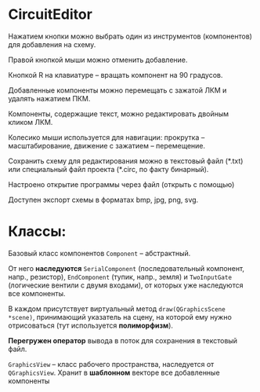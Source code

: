 # CircuitEditor

Нажатием кнопки можно выбрать один из инструментов (компонентов) для добавления на схему.

Правой кнопкой мыши можно отменить добавление.

Кнопкой R на клавиатуре – вращать компонент на 90 градусов.

Добавленные компоненты можно перемещать с зажатой ЛКМ и удалять нажатием ПКМ.

Компоненты, содержащие текст, можно редактировать двойным кликом ЛКМ.

Колесико мыши используется для навигации: прокрутка – масштабирование, движение с зажатием – перемещение.



Сохранить схему для редактирования можно в текстовый файл (\*.txt) или специальный файл проекта (\*.circ, по факту бинарный).

Настроено открытие программы через файл (открыть с помощью)

Доступен экспорт схемы в форматах bmp, jpg, png, svg.

Классы:
=======
Базовый класс компонентов `Component` – абстрактный.

От него **наследуются** `SerialComponent` (последовательный компонент, напр., резистор), `EndComponent` (тупик, напр., земля) и `TwoInputGate` (логические вентили с двумя входами), от которых уже наследуются все компоненты.

В каждом присутствует виртуальный метод `draw(QGraphicsScene *scene)`, принимающий указатель на сцену, на которой ему нужно отрисоваться (тут используется **полиморфизм**).

**Перегружен оператор** вывода в поток для сохранения в текстовый файл.

`GraphicsView` – класс рабочего пространства, наследуется от `QGraphicsView`. Хранит в **шаблонном** векторе все добавленные компоненты
